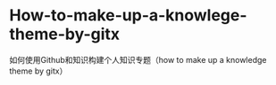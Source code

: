 # How-to-make-up-a-knowlege-theme-by-gitx
如何使用Github和知识构建个人知识专题（how to make up a knowledge theme by gitx）
